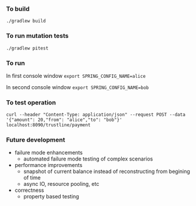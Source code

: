 ### To build

`./gradlew build`

### To run mutation tests
`./gradlew pitest`

### To run
In first console window `export SPRING_CONFIG_NAME=alice`

In second console window `export SPRING_CONFIG_NAME=bob`

### To test operation

`
curl --header "Content-Type: application/json"
  --request POST
  --data '{"amount": 20,"from": "alice","to": "bob"}'
  localhost:8090/trustline/payment
  `
### Future development
* failure mode enhancements
  * automated failure mode testing of complex scenarios
* performance improvements
  * snapshot of current balance instead of reconstructing from begining of time
  * async IO, resource pooling, etc
* correctness
  * property based testing
  
